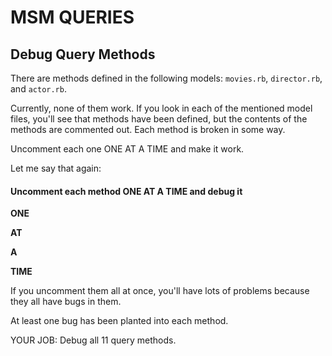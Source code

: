# MSM QUERIES

## Debug Query Methods

There are methods defined in the following models: `movies.rb`, `director.rb`, and `actor.rb`.

Currently, none of them work. If you look in each of the mentioned model files, you'll see that methods have been defined, but the contents of the methods are commented out. Each method is broken in some way.

Uncomment each one ONE AT A TIME and make it work.

Let me say that again:


#### Uncomment each method ONE AT A TIME and debug it

**ONE**

**AT**

**A**

**TIME**

If you uncomment them all at once, you'll have lots of problems because they all have bugs in them.

At least one bug has been planted into each method.

YOUR JOB: Debug all 11 query methods.
